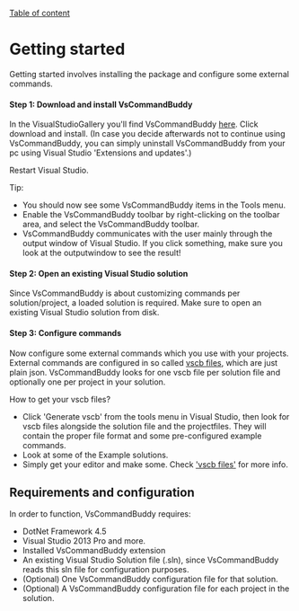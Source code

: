 [Table of content](_toc.md)
# Getting started
Getting started involves installing the package and configure some external commands.

#### Step 1: Download and install VsCommandBuddy
In the VisualStudioGallery you'll find VsCommandBuddy [here](http://visualstudiogallery.msdn.microsoft.com/f5da988e-2ec1-4061-a569-46d09733c668).
Click download and install.
(In case you decide afterwards not to continue using VsCommandBuddy, you can simply uninstall VsCommandBuddy from your pc using Visual Studio 'Extensions and updates'.)

Restart Visual Studio.

Tip:
* You should now see some VsCommandBuddy items in the Tools menu. 
* Enable the VsCommandBuddy toolbar by right-clicking on the toolbar area, and select the VsCommandBuddy toolbar.
* VsCommandBuddy communicates with the user mainly through the output window of Visual Studio. If you click something, make sure you look at the outputwindow to see the result!


#### Step 2: Open an existing Visual Studio solution
Since VsCommandBuddy is about customizing commands per solution/project, a loaded solution is required. Make sure to open an existing Visual Studio solution from disk.

#### Step 3: Configure commands
Now configure some external commands which you use with your projects.
External commands are configured in so called [vscb files](vscbfiles.md), which are just plain json. VsCommandBuddy looks for one vscb file per solution file and optionally one per project in your solution.

How to get your vscb files?
- Click 'Generate vscb' from the tools menu in Visual Studio, then look for vscb files alongside the solution file and the 
projectfiles. They will contain the proper file format and some pre-configured example commands.
- Look at some of the Example solutions.
- Simply get your editor and make some. Check ['vscb files'](vscbfiles.md) for more info.


## Requirements and configuration
In order to function, VsCommandBuddy requires:
- DotNet Framework 4.5
- Visual Studio 2013 Pro and more.
- Installed VsCommandBuddy extension
- An existing Visual Studio Solution file (.sln), since VsCommandBuddy reads this sln file for configuration purposes.
- (Optional) One VsCommandBuddy configuration file for that solution.
- (Optional) A VsCommandBuddy configuration file for each project in the solution.

